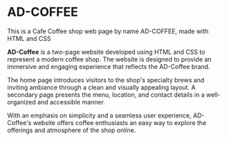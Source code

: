 # AD-COFFEE
This is a Cafe Coffee shop web page by name AD-COFFEE, made with HTML and CSS

**AD-Coffee** is a two-page website developed using HTML and CSS to represent a modern coffee shop. The website is designed to provide an immersive and engaging experience that reflects the AD-Coffee brand. 

The home page introduces visitors to the shop's specialty brews and inviting ambiance through a clean and visually appealing layout. A secondary page presents the menu, location, and contact details in a well-organized and accessible manner. 

With an emphasis on simplicity and a seamless user experience, AD-Coffee's website offers coffee enthusiasts an easy way to explore the offerings and atmosphere of the shop online.
